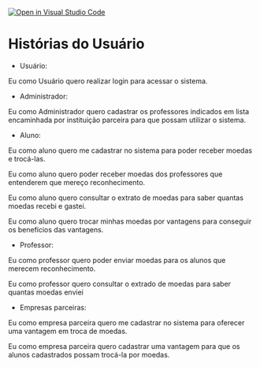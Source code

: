 [![Open in Visual Studio Code](https://classroom.github.com/assets/open-in-vscode-718a45dd9cf7e7f842a935f5ebbe5719a5e09af4491e668f4dbf3b35d5cca122.svg)](https://classroom.github.com/online_ide?assignment_repo_id=10804226&assignment_repo_type=AssignmentRepo)

# Histórias do Usuário

- Usuário:

Eu como Usuário quero realizar login para acessar o sistema.

- Administrador:

Eu como Administrador quero cadastrar os professores indicados em lista encaminhada por instituição parceira para que possam utilizar o sistema.

- Aluno:

Eu como aluno quero me cadastrar no sistema para poder receber moedas e trocá-las.

Eu como aluno quero poder receber moedas dos professores que entenderem que mereço reconhecimento.

Eu como aluno quero consultar o extrato de moedas para saber quantas moedas recebi e gastei.

Eu como aluno quero trocar minhas moedas por vantagens para conseguir os benefícios das vantagens.

- Professor:

Eu como professor quero poder enviar moedas para os alunos que merecem reconhecimento.

Eu como professor quero consultar o extrado de moedas para saber quantas moedas enviei

- Empresas parceiras:

Eu como empresa parceira quero me cadastrar no sistema para oferecer uma vantagem em troca de moedas.

Eu como empresa parceira quero cadastrar uma vantagem para que os alunos cadastrados possam trocá-la por moedas.
